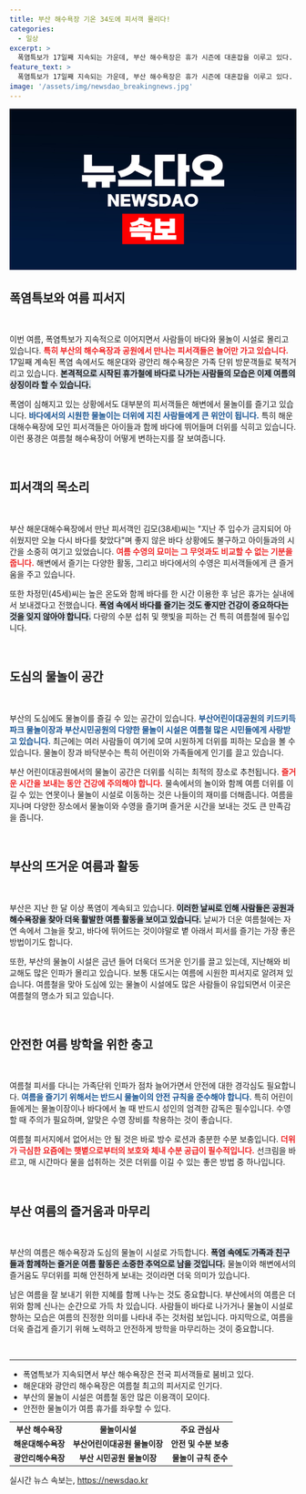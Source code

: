 ```yaml
---
title: 부산 해수욕장 기온 34도에 피서객 몰리다!
categories:
  - 일상
excerpt: >
  폭염특보가 17일째 지속되는 가운데, 부산 해수욕장은 휴가 시즌에 대혼잡을 이루고 있다. 피서객들은 시원한 바다 속으로 몸을 던지며 더위를 잊고 즐거운 시간을 보내고 있다.
feature_text: >
  폭염특보가 17일째 지속되는 가운데, 부산 해수욕장은 휴가 시즌에 대혼잡을 이루고 있다. 피서객들은 시원한 바다 속으로 몸을 던지며 더위를 잊고 즐거운 시간을 보내고 있다.
image: '/assets/img/newsdao_breakingnews.jpg'
---
```


<p><img src="/assets/img/newsdao_breakingnews.jpg" alt="firstkoreanews 속보" /></p>

<h2 data-ke-size="size26">폭염특보와 여름 피서지</h2>

<p data-ke-size="size16">&nbsp;</p>

<p>이번 여름, 폭염특보가 지속적으로 이어지면서 사람들이 바다와 물놀이 시설로 몰리고 있습니다. <b><span style="color: #ee2323;">특히 부산의 해수욕장과 공원에서 만나는 피서객들은 늘어만 가고 있습니다.</span></b> 17일째 계속된 폭염 속에서도 해운대와 광안리 해수욕장은 가족 단위 방문객들로 북적거리고 있습니다. <b><span style="background-color: #21538527;">본격적으로 시작된 휴가철에 바다로 나가는 사람들의 모습은 이제 여름의 상징이라 할 수 있습니다.</span></b> </p>

<p>폭염이 심해지고 있는 상황에서도 대부분의 피서객들은 해변에서 물놀이를 즐기고 있습니다. <b><span style="color: #1a5490;">바다에서의 시원한 물놀이는 더위에 지친 사람들에게 큰 위안이 됩니다.</span></b> 특히 해운대해수욕장에 모인 피서객들은 아이들과 함께 바다에 뛰어들며 더위를 식히고 있습니다. 이런 풍경은 여름철 해수욕장이 어떻게 변하는지를 잘 보여줍니다.</p>

<p data-ke-size="size16">&nbsp;</p>

<h2 data-ke-size="size26">피서객의 목소리</h2>

<p data-ke-size="size16">&nbsp;</p>

<p>부산 해운대해수욕장에서 만난 피서객인 김모(38세)씨는 "지난 주 입수가 금지되어 아쉬웠지만 오늘 다시 바다를 찾았다"며 좋지 않은 바다 상황에도 불구하고 아이들과의 시간을 소중히 여기고 있었습니다. <b><span style="color: #ee2323;">여름 수영의 묘미는 그 무엇과도 비교할 수 없는 기분을 줍니다.</span></b> 해변에서 즐기는 다양한 활동, 그리고 바다에서의 수영은 피서객들에게 큰 즐거움을 주고 있습니다. </p>

<p>또한 차정민(45세)씨는 높은 온도와 함께 바다를 한 시간 이용한 후 남은 휴가는 실내에서 보내겠다고 전했습니다. <b><span style="background-color: #21538527;">폭염 속에서 바다를 즐기는 것도 좋지만 건강이 중요하다는 것을 잊지 않아야 합니다.</span></b> 다량의 수분 섭취 및 햇빛을 피하는 건 특히 여름철에 필수입니다. </p>

<p data-ke-size="size16">&nbsp;</p>

<h2 data-ke-size="size26">도심의 물놀이 공간</h2>

<p data-ke-size="size16">&nbsp;</p>

<p>부산의 도심에도 물놀이를 즐길 수 있는 공간이 있습니다. <b><span style="color: #1a5490;">부산어린이대공원의 키드키득파크 물놀이장과 부산시민공원의 다양한 물놀이 시설은 여름철 많은 시민들에게 사랑받고 있습니다.</span></b> 최근에는 여러 사람들이 여기에 모여 시원하게 더위를 피하는 모습을 볼 수 있습니다. 물놀이 장과 바닥분수는 특히 어린이와 가족들에게 인기를 끌고 있습니다.</p>

<p>부산 어린이대공원에서의 물놀이 공간은 더위를 식히는 최적의 장소로 추천됩니다. <b><span style="color: #ee2323;">즐거운 시간을 보내는 동안 건강에 주의해야 합니다.</span></b> 물속에서의 놀이와 함께 여름 더위를 이길 수 있는 연못이나 물놀이 시설로 이동하는 것은 나들이의 재미를 더해줍니다. 여름을 지나며 다양한 장소에서 물놀이와 수영을 즐기며 즐거운 시간을 보내는 것도 큰 만족감을 줍니다.</p>

<p data-ke-size="size16">&nbsp;</p>

<h2 data-ke-size="size26">부산의 뜨거운 여름과 활동</h2>

<p data-ke-size="size16">&nbsp;</p>

<p>부산은 지난 한 달 이상 폭염이 계속되고 있습니다. <b><span style="background-color: #21538527;">이러한 날씨로 인해 사람들은 공원과 해수욕장을 찾아 더욱 활발한 여름 활동을 보이고 있습니다.</span></b> 날씨가 더운 여름철에는 자연 속에서 그늘을 찾고, 바다에 뛰어드는 것이야말로 볕 아래서 피서를 즐기는 가장 좋은 방법이기도 합니다.</p>

<p>또한, 부산의 물놀이 시설은 금년 들어 더욱더 뜨거운 인기를 끌고 있는데, 지난해와 비교해도 많은 인파가 몰리고 있습니다. 보통 대도시는 여름에 시원한 피서지로 알려져 있습니다. 여름철을 맞아 도심에 있는 물놀이 시설에도 많은 사람들이 유입되면서 이곳은 여름철의 명소가 되고 있습니다.</p>

<p data-ke-size="size16">&nbsp;</p>

<h2 data-ke-size="size26">안전한 여름 방학을 위한 충고</h2>

<p data-ke-size="size16">&nbsp;</p>

<p>여름철 피서를 다니는 가족단위 인파가 점차 늘어가면서 안전에 대한 경각심도 필요합니다. <b><span style="color: #1a5490;">여름을 즐기기 위해서는 반드시 물놀이의 안전 규칙을 준수해야 합니다.</span></b> 특히 어린이들에게는 물놀이장이나 바다에서 놀 때 반드시 성인의 엄격한 감독은 필수입니다. 수영할 때 주의가 필요하며, 알맞은 수영 장비를 착용하는 것이 좋습니다.</p>

<p>여름철 피서지에서 없어서는 안 될 것은 바로 방수 로션과 충분한 수분 보충입니다. <b><span style="color: #ee2323;">더위가 극심한 요즘에는 햇볕으로부터의 보호와 체내 수분 공급이 필수적입니다.</span></b> 선크림을 바르고, 매 시간마다 물을 섭취하는 것은 더위를 이길 수 있는 좋은 방법 중 하나입니다. </p>

<p data-ke-size="size16">&nbsp;</p>

<h2 data-ke-size="size26">부산 여름의 즐거움과 마무리</h2>

<p data-ke-size="size16">&nbsp;</p>

<p>부산의 여름은 해수욕장과 도심의 물놀이 시설로 가득합니다. <b><span style="background-color: #21538527;">폭염 속에도 가족과 친구들과 함께하는 즐거운 여름 활동은 소중한 추억으로 남을 것입니다.</span></b> 물놀이와 해변에서의 즐거움도 무더위를 피해 안전하게 보내는 것이라면 더욱 의미가 있습니다. </p>

<p>남은 여름을 잘 보내기 위한 지혜를 함께 나누는 것도 중요합니다. 부산에서의 여름은 더위와 함께 신나는 순간으로 가득 차 있습니다. 사람들이 바다로 나가거나 물놀이 시설로 향하는 모습은 여름의 진정한 의미를 나타내 주는 것처럼 보입니다. 마지막으로, 여름을 더욱 즐겁게 즐기기 위해 노력하고 안전하게 방학을 마무리하는 것이 중요합니다. </p>

<p data-ke-size="size16">&nbsp;</p>

<hr>

<ul>
    <li>폭염특보가 지속되면서 부산 해수욕장은 전국 피서객들로 붐비고 있다.</li>
    <li>해운대와 광안리 해수욕장은 여름철 최고의 피서지로 인기다.</li>
    <li>부산의 물놀이 시설은 여름철 동안 많은 이용객이 모이다.</li>
    <li>안전한 물놀이가 여름 휴가를 좌우할 수 있다.</li>
</ul>

<table style="width: 100%; border-collapse: collapse;">
    <tr>
        <td style="text-align: center; height: 17px;"><b>부산 해수욕장</b></td>
        <td style="text-align: center; height: 17px;"><b>물놀이시설</b></td>
        <td style="text-align: center; height: 17px;"><b>주요 관심사</b></td>
    </tr>
    <tr>
        <td style="text-align: center; height: 17px;"><b>해운대해수욕장</b></td>
        <td style="text-align: center; height: 17px;"><b>부산어린이대공원 물놀이장</b></td>
        <td style="text-align: center; height: 17px;"><b>안전 및 수분 보충</b></td>
    </tr>
    <tr>
        <td style="text-align: center; height: 17px;"><b>광안리해수욕장</b></td>
        <td style="text-align: center; height: 17px;"><b>부산 시민공원 물놀이장</b></td>
        <td style="text-align: center; height: 17px;"><b>물놀이 규칙 준수</b></td>
    </tr>
</table>
실시간 뉴스 속보는, <a href="https://newsdao.kr" rel="dofollow">https://newsdao.kr</a>


